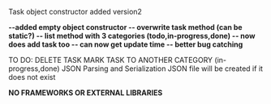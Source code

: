 Task object constructor added version2

**--added empty object constructor
-- overwrite task method (can be static?)
-- list method with 3 categories (todo,in-progress,done)
-- now does add task too
-- can now get update time
-- better bug catching**

TO DO: 
DELETE TASK
MARK TASK TO ANOTHER CATEGORY (in-progress,done)
JSON Parsing and Serialization
JSON file will be created if it does not exist

**NO FRAMEWORKS OR EXTERNAL LIBRARIES**
